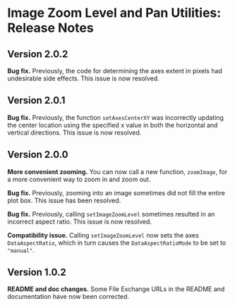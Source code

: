 # Image Zoom Level and Pan Utilities: Release Notes

## Version 2.0.2

**Bug fix.** Previously, the code for determining the axes extent in pixels had undesirable side effects. This issue is now resolved.

## Version 2.0.1

**Bug fix.** Previously, the function `setAxesCenterXY` was incorrectly updating the center location using the specified x value in both the horizontal and vertical directions. This issue is now resolved.

## Version 2.0.0

**More convenient zooming.** You can now call a new function, `zoomImage`, for a more convenient way to zoom in and zoom out.

**Bug fix.** Previously, zooming into an image sometimes did not fill the entire plot box. This issue has been resolved.

**Bug fix.** Previously, calling `setImageZoomLevel` sometimes resulted in an incorrect aspect ratio. This issue is now resolved.

**Compatibility issue.** Calling `setImageZoomLevel` now sets the axes `DataAspectRatio`, which in turn causes the `DataAspectRatioMode` to be set to `"manual"`.

## Version 1.0.2

**README and doc changes.** Some File Exchange URLs in the README and documentation have now been corrected.
